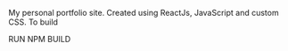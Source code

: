 
My personal portfolio site. Created using ReactJs, JavaScript and custom CSS.
To build 

RUN NPM BUILD 
